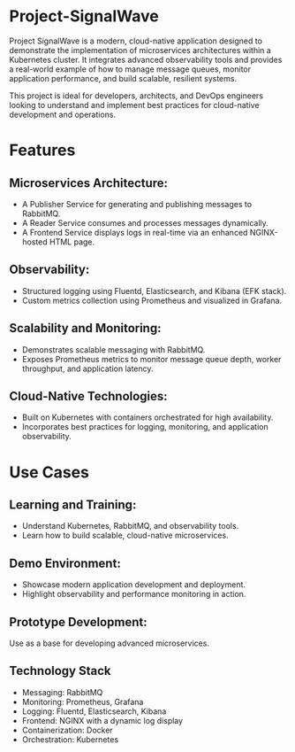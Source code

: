 # Project-SignalWave
Project SignalWave is a modern, cloud-native application designed to demonstrate the implementation of microservices architectures within a Kubernetes cluster.
It integrates advanced observability tools and provides a real-world example of how to manage message queues, monitor application performance, and build scalable, resilient systems.

This project is ideal for developers, architects, and DevOps engineers looking to understand and implement best practices for cloud-native development and operations.

# Features
## Microservices Architecture:

- A Publisher Service for generating and publishing messages to RabbitMQ.
- A Reader Service consumes and processes messages dynamically.
- A Frontend Service displays logs in real-time via an enhanced NGINX-hosted HTML page.

## Observability:

- Structured logging using Fluentd, Elasticsearch, and Kibana (EFK stack).
- Custom metrics collection using Prometheus and visualized in Grafana.

## Scalability and Monitoring:

- Demonstrates scalable messaging with RabbitMQ.
- Exposes Prometheus metrics to monitor message queue depth, worker throughput, and application latency.

## Cloud-Native Technologies:

- Built on Kubernetes with containers orchestrated for high availability.
- Incorporates best practices for logging, monitoring, and application observability.

# Use Cases
## Learning and Training:

- Understand Kubernetes, RabbitMQ, and observability tools.
- Learn how to build scalable, cloud-native microservices.

## Demo Environment:

- Showcase modern application development and deployment.
- Highlight observability and performance monitoring in action.

## Prototype Development:

Use as a base for developing advanced microservices.

## Technology Stack

- Messaging: RabbitMQ
- Monitoring: Prometheus, Grafana
- Logging: Fluentd, Elasticsearch, Kibana
- Frontend: NGINX with a dynamic log display
- Containerization: Docker
- Orchestration: Kubernetes
